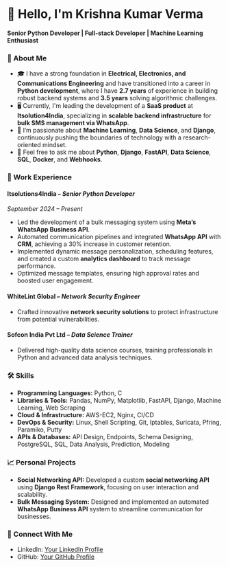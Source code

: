 # 👋 Hello, I'm Krishna Kumar Verma

**Senior Python Developer | Full-stack Developer | Machine Learning Enthusiast**

### 🚀 About Me

- 🎓 I have a strong foundation in **Electrical, Electronics, and Communications Engineering** and have transitioned into a career in **Python development**, where I have **2.7 years** of experience in building robust backend systems and **3.5 years** solving algorithmic challenges.
- 🖥️ Currently, I'm leading the development of a **SaaS product** at **Itsolution4India**, specializing in **scalable backend infrastructure** for **bulk SMS management via WhatsApp**.
- 🌱 I’m passionate about **Machine Learning**, **Data Science**, and **Django**, continuously pushing the boundaries of technology with a research-oriented mindset.
- 💬 Feel free to ask me about **Python**, **Django**, **FastAPI**, **Data Science**, **SQL**, **Docker**, and **Webhooks**.

### 💼 Work Experience

#### **Itsolutions4India** – *Senior Python Developer*
*September 2024 – Present*  
- Led the development of a bulk messaging system using **Meta’s WhatsApp Business API**.
- Automated communication pipelines and integrated **WhatsApp API** with **CRM**, achieving a 30% increase in customer retention.
- Implemented dynamic message personalization, scheduling features, and created a custom **analytics dashboard** to track message performance.
- Optimized message templates, ensuring high approval rates and boosted user engagement.

#### **WhiteLint Global** – *Network Security Engineer*  
- Crafted innovative **network security solutions** to protect infrastructure from potential vulnerabilities.

#### **Sofcon India Pvt Ltd** – *Data Science Trainer*  
- Delivered high-quality data science courses, training professionals in Python and advanced data analysis techniques.

### 🛠️ Skills

- **Programming Languages:** Python, C
- **Libraries & Tools:** Pandas, NumPy, Matplotlib, FastAPI, Django, Machine Learning, Web Scraping
- **Cloud & Infrastructure:** AWS-EC2, Nginx, CI/CD
- **DevOps & Security:** Linux, Shell Scripting, Git, Iptables, Suricata, Pfring, Paramiko, Putty
- **APIs & Databases:** API Design, Endpoints, Schema Designing, PostgreSQL, SQL, Data Analysis, Prediction, Modeling


### 📈 Personal Projects
- **Social Networking API:** Developed a custom **social networking API** using **Django Rest Framework**, focusing on user interaction and scalability.
- **Bulk Messaging System:** Designed and implemented an automated **WhatsApp Business API** system to streamline communication for businesses.

### 🔗 Connect With Me

- LinkedIn: [Your LinkedIn Profile](https://www.linkedin.com/in/verma29897/)
- GitHub: [Your GitHub Profile](https://www.github.com/verma29897)

